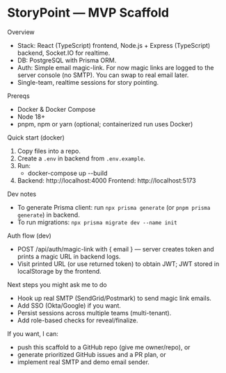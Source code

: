 # StoryPoint — MVP Scaffold

Overview
- Stack: React (TypeScript) frontend, Node.js + Express (TypeScript) backend, Socket.IO for realtime.
- DB: PostgreSQL with Prisma ORM.
- Auth: Simple email magic-link. For now magic links are logged to the server console (no SMTP). You can swap to real email later.
- Single-team, realtime sessions for story pointing.

Prereqs
- Docker & Docker Compose
- Node 18+
- pnpm, npm or yarn (optional; containerized run uses Docker)

Quick start (docker)
1. Copy files into a repo.
2. Create a `.env` in backend from `.env.example`.
3. Run:
   - docker-compose up --build
4. Backend: http://localhost:4000
   Frontend: http://localhost:5173

Dev notes
- To generate Prisma client: run `npx prisma generate` (or `pnpm prisma generate`) in backend.
- To run migrations: `npx prisma migrate dev --name init`

Auth flow (dev)
- POST /api/auth/magic-link with { email } — server creates token and prints a magic URL in backend logs.
- Visit printed URL (or use returned token) to obtain JWT; JWT stored in localStorage by the frontend.

Next steps you might ask me to do
- Hook up real SMTP (SendGrid/Postmark) to send magic link emails.
- Add SSO (Okta/Google) if you want.
- Persist sessions across multiple teams (multi-tenant).
- Add role-based checks for reveal/finalize.

If you want, I can:
- push this scaffold to a GitHub repo (give me owner/repo), or
- generate prioritized GitHub issues and a PR plan, or
- implement real SMTP and demo email sender.